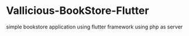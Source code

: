 # Vallicious-BookStore-Flutter
simple bookstore application using flutter framework using php as server
